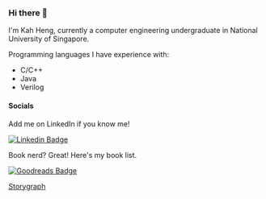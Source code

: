 ### Hi there 👋

I'm Kah Heng, currently a computer engineering undergraduate in National University of Singapore.

Programming languages I have experience with:
- C/C++
- Java
- Verilog

#### Socials

Add me on LinkedIn if you know me!

[![Linkedin Badge](https://img.shields.io/badge/linkedin-%230077B5.svg?&style=for-the-badge&logo=linkedin&logoColor=white)](https://www.linkedin.com/in/kahheng-tan/)

Book nerd? Great! Here's my book list.

[![Goodreads Badge](https://img.shields.io/badge/Goodreads-372213?style=for-the-badge&logo=goodreads&logoColor=white)](https://www.goodreads.com/user/show/81172401-kah-heng)

[Storygraph](https://app.thestorygraph.com/profile/kahheng)

<!--
**kahhe/kahhe** is a ✨ _special_ ✨ repository because its `README.md` (this file) appears on your GitHub profile.

Here are some ideas to get you started:

- 🔭 I’m currently working on ...
- 🌱 I’m currently learning ...
- 👯 I’m looking to collaborate on ...
- 🤔 I’m looking for help with ...
- 💬 Ask me about ...
- 📫 How to reach me: ...
- 😄 Pronouns: ...
- ⚡ Fun fact: ...

https://github.com/alexandresanlim/Badges4-README.md-Profile
-->
